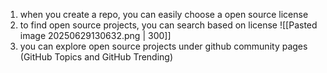 

1. when you create a repo, you can easily choose a open source license
2. to find open source projects, you can search based on license
   ![[Pasted image 20250629130632.png | 300]]
3. you can explore open source projects under github community pages (GitHub Topics and GitHub Trending)